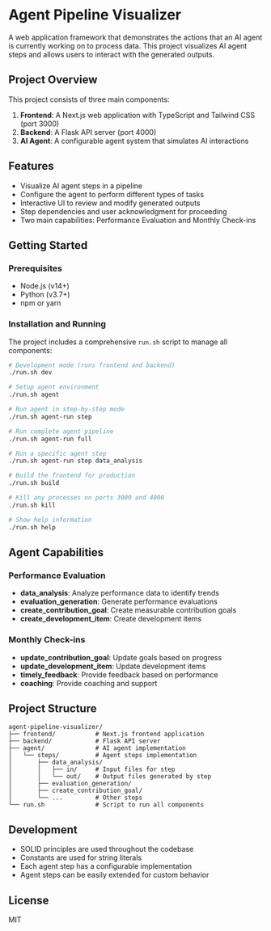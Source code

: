 # Agent Pipeline Visualizer

A web application framework that demonstrates the actions that an AI agent is currently working on to process data. This project visualizes AI agent steps and allows users to interact with the generated outputs.

## Project Overview

This project consists of three main components:

1. **Frontend**: A Next.js web application with TypeScript and Tailwind CSS (port 3000)
2. **Backend**: A Flask API server (port 4000)
3. **AI Agent**: A configurable agent system that simulates AI interactions

## Features

- Visualize AI agent steps in a pipeline
- Configure the agent to perform different types of tasks
- Interactive UI to review and modify generated outputs
- Step dependencies and user acknowledgment for proceeding
- Two main capabilities: Performance Evaluation and Monthly Check-ins

## Getting Started

### Prerequisites

- Node.js (v14+)
- Python (v3.7+)
- npm or yarn

### Installation and Running

The project includes a comprehensive `run.sh` script to manage all components:

```bash
# Development mode (runs frontend and backend)
./run.sh dev

# Setup agent environment
./run.sh agent

# Run agent in step-by-step mode
./run.sh agent-run step

# Run complete agent pipeline
./run.sh agent-run full

# Run a specific agent step
./run.sh agent-run step data_analysis

# Build the frontend for production
./run.sh build

# Kill any processes on ports 3000 and 4000
./run.sh kill

# Show help information
./run.sh help
```

## Agent Capabilities

### Performance Evaluation
- **data_analysis**: Analyze performance data to identify trends
- **evaluation_generation**: Generate performance evaluations
- **create_contribution_goal**: Create measurable contribution goals
- **create_development_item**: Create development items

### Monthly Check-ins
- **update_contribution_goal**: Update goals based on progress
- **update_development_item**: Update development items
- **timely_feedback**: Provide feedback based on performance
- **coaching**: Provide coaching and support

## Project Structure

```
agent-pipeline-visualizer/
├── frontend/           # Next.js frontend application
├── backend/            # Flask API server
├── agent/              # AI agent implementation
│   └── steps/          # Agent steps implementation
│       ├── data_analysis/
│       │   ├── in/     # Input files for step
│       │   └── out/    # Output files generated by step
│       ├── evaluation_generation/
│       ├── create_contribution_goal/
│       └── ...         # Other steps
└── run.sh              # Script to run all components
```

## Development

- SOLID principles are used throughout the codebase
- Constants are used for string literals
- Each agent step has a configurable implementation
- Agent steps can be easily extended for custom behavior

## License

MIT
